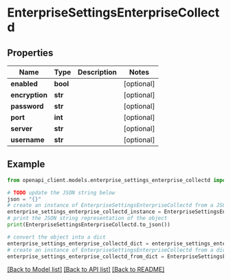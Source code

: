 # EnterpriseSettingsEnterpriseCollectd


## Properties

Name | Type | Description | Notes
------------ | ------------- | ------------- | -------------
**enabled** | **bool** |  | [optional] 
**encryption** | **str** |  | [optional] 
**password** | **str** |  | [optional] 
**port** | **int** |  | [optional] 
**server** | **str** |  | [optional] 
**username** | **str** |  | [optional] 

## Example

```python
from openapi_client.models.enterprise_settings_enterprise_collectd import EnterpriseSettingsEnterpriseCollectd

# TODO update the JSON string below
json = "{}"
# create an instance of EnterpriseSettingsEnterpriseCollectd from a JSON string
enterprise_settings_enterprise_collectd_instance = EnterpriseSettingsEnterpriseCollectd.from_json(json)
# print the JSON string representation of the object
print(EnterpriseSettingsEnterpriseCollectd.to_json())

# convert the object into a dict
enterprise_settings_enterprise_collectd_dict = enterprise_settings_enterprise_collectd_instance.to_dict()
# create an instance of EnterpriseSettingsEnterpriseCollectd from a dict
enterprise_settings_enterprise_collectd_from_dict = EnterpriseSettingsEnterpriseCollectd.from_dict(enterprise_settings_enterprise_collectd_dict)
```
[[Back to Model list]](../README.md#documentation-for-models) [[Back to API list]](../README.md#documentation-for-api-endpoints) [[Back to README]](../README.md)


